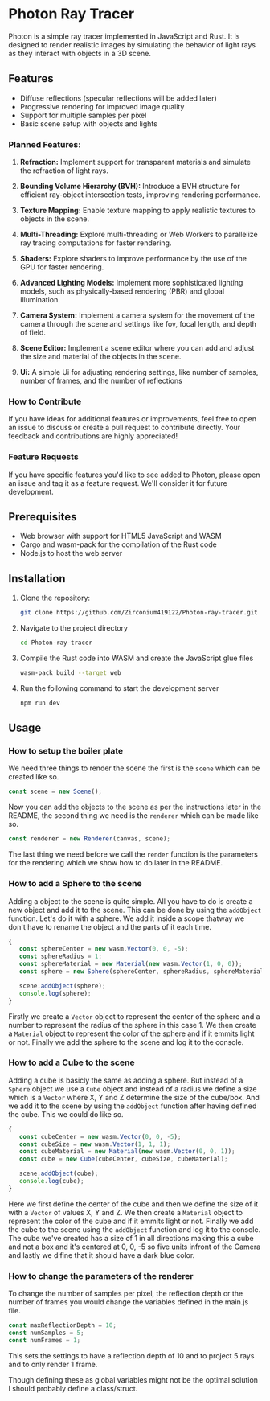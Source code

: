 # Photon Ray Tracer

Photon is a simple ray tracer implemented in JavaScript and Rust. It is designed to render realistic images by simulating the behavior of light rays as they interact with objects in a 3D scene.

## Features

- Diffuse reflections (specular reflections will be added later)
- Progressive rendering for improved image quality
- Support for multiple samples per pixel
- Basic scene setup with objects and lights

### Planned Features:

1. **Refraction:** Implement support for transparent materials and simulate the refraction of light rays.

2. **Bounding Volume Hierarchy (BVH):** Introduce a BVH structure for efficient ray-object intersection tests, improving rendering performance.

3. **Texture Mapping:** Enable texture mapping to apply realistic textures to objects in the scene.

4. **Multi-Threading:** Explore multi-threading or Web Workers to parallelize ray tracing computations for faster rendering.

5. **Shaders:** Explore shaders to improve performance by the use of the GPU for faster rendering.

6. **Advanced Lighting Models:** Implement more sophisticated lighting models, such as physically-based rendering (PBR) and global illumination.

7. **Camera System:** Implement a camera system for the movement of the camera through the scene and settings like fov, focal length, and depth of field.

8. **Scene Editor:** Implement a scene editor where you can add and adjust the size and material of the objects in the scene.

9. **Ui:** A simple Ui for adjusting rendering settings, like number of samples, number of frames, and the number of reflections

### How to Contribute

If you have ideas for additional features or improvements, feel free to open an issue to discuss or create a pull request to contribute directly. Your feedback and contributions are highly appreciated!

### Feature Requests

If you have specific features you'd like to see added to Photon, please open an issue and tag it as a feature request. We'll consider it for future development.

## Prerequisites

- Web browser with support for HTML5 JavaScript and WASM
- Cargo and wasm-pack for the compilation of the Rust code
- Node.js to host the web server

## Installation

1. Clone the repository:

   ```bash
   git clone https://github.com/Zirconium419122/Photon-ray-tracer.git
2. Navigate to the project directory
   ```bash
   cd Photon-ray-tracer
3. Compile the Rust code into WASM and create the JavaScript glue files
   ```bash
   wasm-pack build --target web
4. Run the following command to start the development server
   ```bash
   npm run dev

## Usage

### How to setup the boiler plate

We need three things to render the scene the first is the `scene` which can be created like so.
```javascript
const scene = new Scene();
```
Now you can add the objects to the scene as per the instructions later in the README, the second thing we need is the `renderer` which can be made like so.
```javascript
const renderer = new Renderer(canvas, scene);
```
The last thing we need before we call the `render` function is the parameters for the rendering which we show how to do later in the README.

### How to add a Sphere to the scene

Adding a object to the scene is quite simple. All you have to do is create a new object and add it to the scene. This can be done by using the `addObject` function. Let's do it with a sphere. We add it inside a scope thatway we don't have to rename the object and the parts of it each time.
```javascript
{
   const sphereCenter = new wasm.Vector(0, 0, -5);
   const sphereRadius = 1;
   const sphereMaterial = new Material(new wasm.Vector(1, 0, 0));
   const sphere = new Sphere(sphereCenter, sphereRadius, sphereMaterial);

   scene.addObject(sphere);
   console.log(sphere);
}
```
Firstly we create a `Vector` object to represent the center of the sphere and a number to represent the radius of the sphere in this case 1. We then create a `Material` object to represent the color of the sphere and if it emmits light or not. Finally we add the sphere to the scene and log it to the console.


### How to add a Cube to the scene

Adding a cube is basicly the same as adding a sphere. But instead of a `Sphere` object we use a `Cube` object and instead of a radius we define a size which is a `Vector` where X, Y and Z determine the size of the cube/box. And we add it to the scene by using the `addObject` function after having defined the cube. This we could do like so.
```javascript
{
   const cubeCenter = new wasm.Vector(0, 0, -5);
   const cubeSize = new wasm.Vector(1, 1, 1);
   const cubeMaterial = new Material(new wasm.Vector(0, 0, 1));
   const cube = new Cube(cubeCenter, cubeSize, cubeMaterial);

   scene.addObject(cube);
   console.log(cube);
}
```
Here we first define the center of the cube and then we define the size of it with a `Vector` of values X, Y and Z. We then create a `Material` object to represent the color of the cube and if it emmits light or not. Finally we add the cube to the scene using the `addObject` function and log it to the console. The cube we've created has a size of 1 in all directions making this a cube and not a box and it's centered at 0, 0, -5 so five units infront of the Camera and lastly we difine that it should have a dark blue color.

### How to change the parameters of the renderer

To change the number of samples per pixel, the reflection depth or the number of frames you would change the variables defined in the main.js file.
```javascript
const maxReflectionDepth = 10;
const numSamples = 5;
const numFrames = 1;
```
This sets the settings to have a reflection depth of 10 and to project 5 rays and to only render 1 frame.

Though defining these as global variables might not be the optimal solution I should probably define a class/struct.
